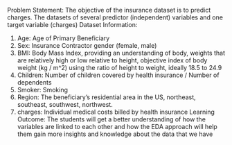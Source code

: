 Problem Statement:
The objective of the insurance dataset is to predict charges. The datasets of several predictor 
(independent) variables and one target variable (charges)
Dataset Information:
1) Age: Age of Primary Beneficiary 
2) Sex: Insurance Contractor gender (female, male)
3) BMI: Body Mass Index, providing an understanding of body, weights that are relatively high 
or low relative to height, objective index of body weight (kg / m^2) using the ratio of height to 
weight, ideally 18.5 to 24.9
4) Children: Number of children covered by health insurance / Number of dependents
5) Smoker: Smoking
6) Region: The beneficiary’s residential area in the US, northeast, southeast, southwest, 
northwest.
7) charges: Individual medical costs billed by health insurance
Learning Outcome:
The students will get a better understanding of how the variables are linked to each other and 
how the EDA approach will help them gain more insights and knowledge about the data that we 
have

